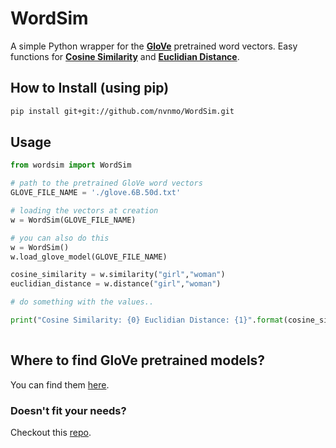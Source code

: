 # WordSim
A simple Python wrapper for the [**GloVe**](https://nlp.stanford.edu/projects/glove/) pretrained word vectors.
Easy functions for [**Cosine Similarity**](https://en.wikipedia.org/wiki/Cosine_similarity) and [**Euclidian Distance**](https://en.wikipedia.org/wiki/Euclidean_distance).

## How to Install (using pip)

```bash
pip install git+git://github.com/nvnmo/WordSim.git
```

## Usage

```python
from wordsim import WordSim

# path to the pretrained GloVe word vectors
GLOVE_FILE_NAME = './glove.6B.50d.txt'

# loading the vectors at creation
w = WordSim(GLOVE_FILE_NAME)

# you can also do this
w = WordSim()
w.load_glove_model(GLOVE_FILE_NAME)

cosine_similarity = w.similarity("girl","woman")
euclidian_distance = w.distance("girl","woman")

# do something with the values..

print("Cosine Similarity: {0} Euclidian Distance: {1}".format(cosine_similarity,euclidian_distance))
    
```

## Where to find GloVe pretrained models?

You can find them [here](https://github.com/stanfordnlp/GloVe).

### Doesn't fit your needs?

Checkout this [repo](https://github.com/maciejkula/glove-python).

